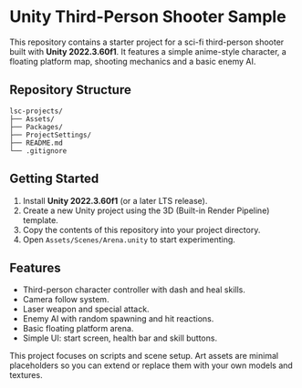 # Unity Third-Person Shooter Sample

This repository contains a starter project for a sci-fi third-person shooter built with **Unity 2022.3.60f1**. It features a simple anime-style character, a floating platform map, shooting mechanics and a basic enemy AI.

## Repository Structure

```
lsc-projects/
├── Assets/
├── Packages/
├── ProjectSettings/
├── README.md
└── .gitignore
```


## Getting Started

1. Install **Unity 2022.3.60f1** (or a later LTS release).
2. Create a new Unity project using the 3D (Built-in Render Pipeline) template.
3. Copy the contents of this repository into your project directory.
4. Open `Assets/Scenes/Arena.unity` to start experimenting.

## Features

- Third-person character controller with dash and heal skills.
- Camera follow system.
- Laser weapon and special attack.
- Enemy AI with random spawning and hit reactions.
- Basic floating platform arena.
- Simple UI: start screen, health bar and skill buttons.

This project focuses on scripts and scene setup. Art assets are minimal placeholders so you can extend or replace them with your own models and textures.

